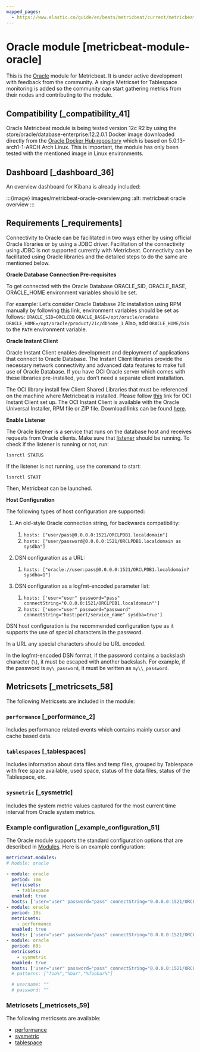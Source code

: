 ```yaml
---
mapped_pages:
  - https://www.elastic.co/guide/en/beats/metricbeat/current/metricbeat-module-oracle.html
---
```


# Oracle module [metricbeat-module-oracle]

This is the [Oracle](https://www.oracle.com) module for Metricbeat. It is under active development with feedback from the community. A single Metricset for Tablespace monitoring is added so the community can start gathering metrics from their nodes and contributing to the module.


## Compatibility [_compatibility_41]

Oracle Metricbeat module is being tested version 12c R2 by using the store/oracle/database-enterprise:12.2.0.1 Docker image downloaded directly from the [Oracle Docker Hub repository](https://hub.docker.com/_/oracle-database-enterprise-edition) which is based on 5.0.13-arch1-1-ARCH Arch Linux. This is important, the module has only been tested with the mentioned image in Linux environments.


## Dashboard [_dashboard_36]

An overview dashboard for Kibana is already included:

:::{image} images/metricbeat-oracle-overview.png
:alt: metricbeat oracle overview
:::


## Requirements [_requirements]

Connectivity to Oracle can be facilitated in two ways either by using official Oracle libraries or by using a JDBC driver. Facilitation of the connectivity using JDBC is not supported currently with Metricbeat. Connectivity can be facilitated using Oracle libraries and the detailed steps to do the same are mentioned below.

**Oracle Database Connection Pre-requisites**

To get connected with the Oracle Database ORACLE_SID, ORACLE_BASE, ORACLE_HOME environment variables should be set.

For example: Let’s consider Oracle Database 21c installation using RPM manually by following [this](https://docs.oracle.com/en/database/oracle/oracle-database/21/ladbi/running-rpm-packages-to-install-oracle-database.html) link, environment variables should be set as follows: `ORACLE_SID=ORCLCDB` `ORACLE_BASE=/opt/oracle/oradata` `ORACLE_HOME=/opt/oracle/product/21c/dbhome_1` Also, add `ORACLE_HOME/bin` to the `PATH` environment variable.

**Oracle Instant Client**

Oracle Instant Client enables development and deployment of applications that connect to Oracle Database. The Instant Client libraries provide the necessary network connectivity and advanced data features to make full use of Oracle Database. If you have OCI Oracle server which comes with these libraries pre-installed, you don’t need a separate client installation.

The OCI library install few Client Shared Libraries that must be referenced on the machine where Metricbeat is installed. Please follow [this](https://docs.oracle.com/en/database/oracle/oracle-database/21/lacli/install-instant-client-using-zip.html#GUID-D3DCB4FB-D3CA-4C25-BE48-3A1FB5A22E84) link for OCI Instant Client set up. The OCI Instant Client is available with the Oracle Universal Installer, RPM file or ZIP file. Download links can be found [here](https://www.oracle.com/database/technologies/instant-client/downloads.html).

**Enable Listener**

The Oracle listener is a service that runs on the database host and receives requests from Oracle clients. Make sure that [listener](https://docs.oracle.com/cd/B19306_01/network.102/b14213/lsnrctl.htm) should be running. To check if the listener is running or not, run:

`lsnrctl STATUS`

If the listener is not running, use the command to start:

`lsnrctl START`

Then, Metricbeat can be launched.

**Host Configuration**

The following types of host configuration are supported:

1. An old-style Oracle connection string, for backwards compatibility:

    1. `hosts: ["user/pass@0.0.0.0:1521/ORCLPDB1.localdomain"]`
    2. `hosts: ["user/password@0.0.0.0:1521/ORCLPDB1.localdomain as sysdba"]`

2. DSN configuration as a URL:

    1. `hosts: ["oracle://user:pass@0.0.0.0:1521/ORCLPDB1.localdomain?sysdba=1"]`

3. DSN configuration as a logfmt-encoded parameter list:

    1. `hosts: ['user="user" password="pass" connectString="0.0.0.0:1521/ORCLPDB1.localdomain"']`
    2. `hosts: ['user="user" password="password" connectString="host:port/service_name" sysdba=true']`


DSN host configuration is the recommended configuration type as it supports the use of special characters in the password.

In a URL any special characters should be URL encoded.

In the logfmt-encoded DSN format, if the password contains a backslash character (`\`), it must be escaped with another backslash. For example, if the password is `my\_password`, it must be written as `my\\_password`.


## Metricsets [_metricsets_58]

The following Metricsets are included in the module:


### `performance` [_performance_2]

Includes performance related events which contains mainly cursor and cache based data.


### `tablespaces` [_tablespaces]

Includes information about data files and temp files, grouped by Tablespace with free space available, used space, status of the data files, status of the Tablespace, etc.


### `sysmetric` [_sysmetric]

Includes the system metric values captured for the most current time interval from Oracle system metrics.


### Example configuration [_example_configuration_51]

The Oracle module supports the standard configuration options that are described in [Modules](/reference/metricbeat/configuration-metricbeat.md). Here is an example configuration:

```yaml
metricbeat.modules:
# Module: oracle

- module: oracle
  period: 10m
  metricsets:
    - tablespace
  enabled: true
  hosts: ['user="user" password="pass" connectString="0.0.0.0:1521/ORCLPDB1.localdomain"']
- module: oracle
  period: 10s
  metricsets:
    - performance
  enabled: true
  hosts: ['user="user" password="pass" connectString="0.0.0.0:1521/ORCLPDB1.localdomain"']
- module: oracle
  period: 60s
  metricsets:
    - sysmetric
  enabled: true
  hosts: ['user="user" password="pass" connectString="0.0.0.0:1521/ORCLPDB1.localdomain"']
  # patterns: ["foo%","%bar","%foobar%"]

  # username: ""
  # password: ""
```


### Metricsets [_metricsets_59]

The following metricsets are available:

* [performance](/reference/metricbeat/metricbeat-metricset-oracle-performance.md)
* [sysmetric](/reference/metricbeat/metricbeat-metricset-oracle-sysmetric.md)
* [tablespace](/reference/metricbeat/metricbeat-metricset-oracle-tablespace.md)




